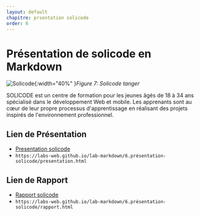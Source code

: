 ```yaml
---
layout: default
chapitre: prsentation solicode
order: 6
---
```


# Présentation de solicode en Markdown
![Solicode](/lab-markdown/6.présentation-solicode/images/solicode.jpg){:width="40%" }*Figure 7: Solicode tanger*
<!-- note -->

SOLICODE est un centre de formation pour les jeunes âgés de 18 à 34 ans spécialisé dans le développement Web et mobile. Les apprenants sont au cœur de leur propre processus d'apprentissage en réalisant des projets inspirés de l'environnement professionnel.


## Lien de Présentation

- [Presentation solicode](/lab-markdown/6.présentation-solicode/presentation.html)
- ``https://labs-web.github.io/lab-markdown/6.présentation-solicode/presentation.html``
  
## Lien de Rapport

- [Rapport solicode](/lab-markdown/6.présentation-solicode/rapport.html) 
- ``https://labs-web.github.io/lab-markdown/6.présentation-solicode/rapport.html`` 


<!-- new slide -->
